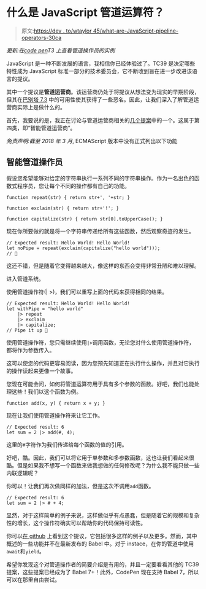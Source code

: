 # 什么是 JavaScript 管道运算符？

> 原文:[https://dev . to/wtaylor 45/what-are-JavaScript-pipeline-operators-30ca](https://dev.to/wtaylor45/what-are-javascript-pipeline-operators-30ca)

*更新:在[code pen](https://codepen.io/wtaylor45/pen/jJKXzv)T3 上查看管道操作员的实例*

JavaScript 是一种不断发展的语言，我相信你已经体验过了。TC39 是决定哪些特性成为 JavaScript 标准一部分的技术委员会，它不断收到旨在进一步改进该语言的提议。

其中一个提议是**管道运营商**。该运营商仍处于将提议从想法变为现实的早期阶段，但其在[巴别塔 7.3](https://github.com/babel/babel/releases/tag/v7.3.0) 中的可用性使其获得了一些恶名。因此，让我们深入了解管道运营商实际上是做什么的。

首先，我要说的是，我正在讨论与管道运营商相关的[几个提案](https://github.com/tc39/proposal-pipeline-operator/wiki)中的一个。这属于第四类，即“智能管道运营商”。

*免责声明:截至 2018 年 3 月*, ECMAScript 版本中没有正式列出以下功能

## [](#the-smart-pipeline-operator)智能管道操作员

假设您希望能够对给定的字符串执行一系列不同的字符串操作。作为一名出色的函数式程序员，您让每个不同的操作都有自己的功能。

```
function repeat(str) { return str+', '+str; }

function exclaim(str) { return str+'!'; }

function capitalize(str) { return str[0].toUpperCase(); } 
```

现在你所要做的就是将一个字符串传递给所有这些函数，然后观察奇迹的发生。

```
// Expected result: Hello World! Hello World!
let noPipe = repeat(exclaim(capitalize("hello world")));
// 🤮 
```

这还不错，但是随着它变得越来越大，像这样的东西会变得非常丑陋和难以理解。

进入管道系统。

使用管道操作符(| >)，我们可以重写上面的代码来获得相同的结果。

```
// Expected result: Hello World! Hello World!
let withPipe = "hello world"
    |> repeat
    |> exclaim
    |> capitalize;
// Pipe it up 🥰 
```

使用管道操作符，您只需继续使用`|>`调用函数，无论您对什么使用管道操作符，都将作为参数传入。

这可以使您的代码更容易阅读，因为您预先知道正在执行什么操作，并且对它执行的操作读起来更像一个故事。

您现在可能会问，如何将管道运算符用于具有多个参数的函数。好吧，我们也能处理这些！我们以这个函数为例。

```
function add(x, y) { return x + y; } 
```

现在让我们使用管道操作符来让它工作。

```
// Expected result: 6
let sum = 2 |> add(#, 4); 
```

这里的`#`字符作为我们传递给每个函数的值的引用。

好吧，酷。因此，我们可以将它用于单参数和多参数函数，这也让我们看起来很酷。但是如果我不想写一个函数来做我想做的任何修改呢？为什么我不能只做一些内联逻辑呢？

你可以！让我们再次做同样的加法，但是这次不调用`add`函数。

```
// Expected result: 6
let sum = 2 |> # + 4; 
```

显然，对于这样简单的例子来说，这样做似乎有点愚蠢，但是随着它的规模和复杂性的增长，这个操作符确实可以帮助你的代码保持可读性。

你可以[在 github](https://github.com/js-choi/proposal-smart-pipelines/) 上看到这个提议，它包括很多这样的例子以及更多。然而，其中概述的一些功能并不在最新发布的 Babel 中。对于 instace，在你的管道中使用`await`和`yield`。

希望你发现这个对管道操作者的简要介绍是有用的，并且一定要看看其他的 TC39 提案，这些提案已经成为了 Babel 7+！此外，CodePen 现在支持 Babel 7，所以可以在那里自由尝试。